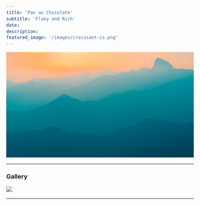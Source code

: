 ```yaml
---
title: 'Pan au Chocolate'
subtitle: 'Flaky and Rich'
date: 
description: 
featured_image: '/images/croissant-cs.png'
---
```


![](/images/demo/demo-landscape.jpg)


---

### Gallery

<div class="gallery" data-columns="1">
	<img src="/images/croissant-cs.png">
</div>


---
